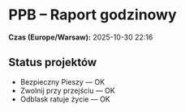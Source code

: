 # PPB – Raport godzinowy
**Czas (Europe/Warsaw):** 2025-10-30 22:16

## Status projektów
- Bezpieczny Pieszy — OK
- Zwolnij przy przejściu — OK
- Odblask ratuje życie — OK

